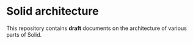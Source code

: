 # Solid architecture
This repository contains **draft** documents on the architecture of various parts of Solid.
